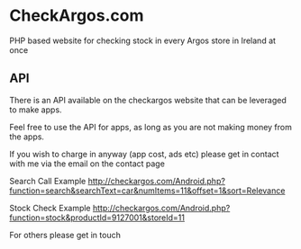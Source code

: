 CheckArgos.com
==============

PHP based website for checking stock in every Argos store in Ireland at once


API
--------------

There is an API available on the checkargos website that can be leveraged to make apps.

Feel free to use the API for apps, as long as you are not making money from the apps.

If you wish to charge in anyway (app cost, ads etc) please get in contact with me via the email on the contact page

Search Call Example
http://checkargos.com/Android.php?function=search&searchText=car&numItems=11&offset=1&sort=Relevance

Stock Check Example
http://checkargos.com/Android.php?function=stock&productId=9127001&storeId=11

For others please get in touch